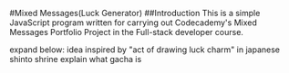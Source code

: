 #Mixed Messages(Luck Generator)
##Introduction
This is a simple JavaScript program written for carrying out Codecademy's Mixed Messages Portfolio Project in the Full-stack developer course.

expand below:
idea inspired by "act of drawing luck charm" in japanese shinto shrine
explain what gacha is